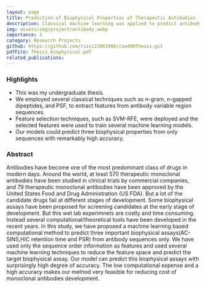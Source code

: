 ```yaml
---
layout: page
title: Prediction of Biophysical Properties of Therapeutic Antibodies from Antibody Sequences
description: Classical machine learning was applied to predict antibody properties from sequences.
img: assets/img/project/antibody.webp
importance: 1
category: Research Projects
github: https://github.com/rizvi23061998/cse400Thesis.git
pdfFile: Thesis_biophysical.pdf 
related_publications: 
---
```

<h3>Highlights</h3>
<ul>
    <li>This was my undergraduate thesis.</li>
    <li>We employed several classical techniques such as n-gram, n-gapped dipeptides, and PSF, to extract features from antibody variable region sequences.
    </li>
    <li>Feature selection techniques, such as SVM-RFE, were deployed and the selected features were used to train several machine learning models.
    </li>
    <li>Our models could predict three biophysical properties from only sequences with remarkably high accuracy.
    </li>
</ul>

<h3>Abstract</h3>
Antibodies have become one of the most predominant class of drugs in modern days.
Around the world, at least 570 therapeutic monoclonal antibodies have been studied in clinical trials by commercial companies, and 79 therapeutic monoclonal antibodies have been
approved by the United States Food and Drug Administration (US FDA). But a lot of the
candidate drugs fail at different stages of development. Some biophysical assays have been
proposed for screening candidates at the early stage of development. But this wet lab experimnets are costly and time consuming. Instead several computational/theoretical tools have
been developed in the recent years. In this study, we have proposed a machine learning
based computational method to predict three important biophysical assays(AC-SINS,HIC
retention time and PSR) from antibody sequences only. We have used only the sequence
order information as features and used several machine learning techniques to reduce the
feature space and predict the target biophysical assay. Our model can predict this biophysical assays with surprisingly high degree of accuracy. The low computational expense and a
high accuracy makes our method very feasible for reducing cost of monoclonal antibodies
development.

